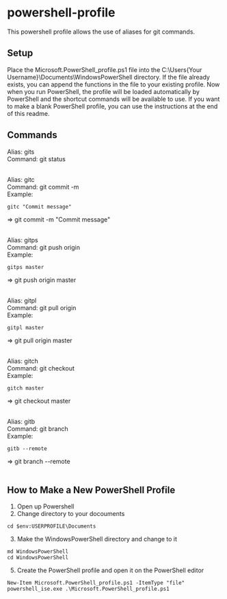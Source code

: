 # powershell-profile
This powershell profile allows the use of aliases for git commands.

## Setup
Place the Microsoft.PowerShell_profile.ps1 file into the C:\Users\{Your Username}\Documents\WindowsPowerShell directory. If the file already exists, you can append the functions in the file to your existing profile. Now when you run PowerShell, the profile will be loaded automatically by PowerShell and the shortcut commands will be available to use. If you want to make a blank PowerShell profile, you can use the instructions at the end of this readme.

## Commands
Alias: gits <br>
Command: git status
<br><br>

Alias: gitc <br>
Command: git commit -m <br>
Example:
```shell
gitc "Commit message"
```
=> git commit -m "Commit message"
<br><br>

Alias: gitps <br>
Command: git push origin <br>
Example:
```shell
gitps master
```
=> git push origin master
<br><br>

Alias: gitpl <br>
Command: git pull origin <br>
Example:
```shell
gitpl master
```
=> git pull origin master
<br><br>

Alias: gitch <br>
Command: git checkout <br>
Example:
```shell
gitch master
```
=> git checkout master
<br><br>

Alias: gitb <br>
Command: git branch <br>
Example:
```shell
gitb --remote
```
=> git branch --remote
<br><br>

## How to Make a New PowerShell Profile
1. Open up Powershell
2. Change directory to your docouments
```shell
cd $env:USERPROFILE\Documents
```
3. Make the WindowsPowerShell directory and change to it
```shell
md WindowsPowerShell
cd WindowsPowerShell
```
5. Create the PowerShell profile and open it on the PowerShell editor
```shell
New-Item Microsoft.PowerShell_profile.ps1 -ItemType "file"
powershell_ise.exe .\Microsoft.PowerShell_profile.ps1
```
